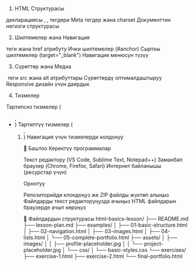 1. HTML Структурасы

<!DOCTYPE html> декларациясы
<html>, <head>, <body> тегдери
Meta тегдер жана charset
Документтин негизги структурасы

2. Шилтемелер жана Навигация

<a> теги жана href атрибуту
Ички шилтемелер (#anchor)
Сырткы шилтемелер (target="_blank")
Навигация менюсун түзүү

3. Сүрөттөр жана Медиа

<img> теги
src жана alt атрибуттары
Сүрөттөрдү оптималдаштыруу
Responsive дизайн үчүн даярдык

4. Тизмелер

Тартипсиз тизмелер (<ul>, <li>)
Тартиптүү тизмелер (<ol>, <li>)
Навигация үчүн тизмелерди колдонуу

🚀 Баштоо
Керектүү программалар

Текст редактору (VS Code, Sublime Text, Notepad++)
Заманбап браузер (Chrome, Firefox, Safari)
Интернет байланышы (ресурстар үчүн)

Орнотуу

Репозиторийди клондоңуз же ZIP файлды жүктөп алыңыз
Файлдарды текст редакторуңузда ачыңыз
HTML файлдарын браузерде ачып көрүңүз

📁 Файлдардын структурасы
html-basics-lesson/
├── README.md
├── lesson-plan.md
├── examples/
│   ├── 01-basic-structure.html
│   ├── 02-navigation.html
│   ├── 03-images.html
│   ├── 04-lists.html
│   └── 05-complete-portfolio.html
├── assets/
│   ├── images/
│   │   ├── profile-placeholder.jpg
│   │   └── project-placeholder.jpg
│   └── css/
│       └── basic-styles.css
└── exercises/
    ├── exercise-1.html
    ├── exercise-2.html
    └── final-portfolio.html
